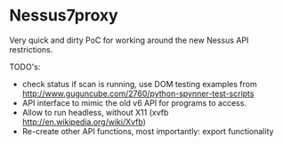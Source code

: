# Nessus7proxy
Very quick and dirty PoC for working around the new Nessus API restrictions. 

TODO's: 
- check status if scan is running, use DOM testing examples from http://www.guguncube.com/2760/python-spynner-test-scripts
- API interface to mimic the old v6 API for programs to access.
- Allow to run headless, without X11 (xvfb http://en.wikipedia.org/wiki/Xvfb)
- Re-create other API functions, most importantly: export functionality

